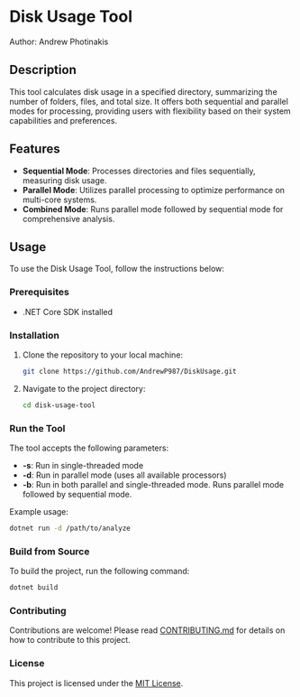 # Disk Usage Tool

Author: Andrew Photinakis

## Description

This tool calculates disk usage in a specified directory, summarizing the number of folders, files, and total size. It offers both sequential and parallel modes for processing, providing users with flexibility based on their system capabilities and preferences.

## Features

- **Sequential Mode**: Processes directories and files sequentially, measuring disk usage.
- **Parallel Mode**: Utilizes parallel processing to optimize performance on multi-core systems.
- **Combined Mode**: Runs parallel mode followed by sequential mode for comprehensive analysis.

## Usage

To use the Disk Usage Tool, follow the instructions below:

### Prerequisites

- .NET Core SDK installed

### Installation

1. Clone the repository to your local machine:

   ```bash
   git clone https://github.com/AndrewP987/DiskUsage.git
   ```

2. Navigate to the project directory:

   ```bash
   cd disk-usage-tool
   ```

### Run the Tool

The tool accepts the following parameters:

- **-s**: Run in single-threaded mode
- **-d**: Run in parallel mode (uses all available processors)
- **-b**: Run in both parallel and single-threaded mode. Runs parallel mode followed by sequential mode.

Example usage:

```bash
dotnet run -d /path/to/analyze
```

### Build from Source

To build the project, run the following command:

```bash
dotnet build
```

### Contributing

Contributions are welcome! Please read [CONTRIBUTING.md](CONTRIBUTING.md) for details on how to contribute to this project.

### License

This project is licensed under the [MIT License](LICENSE).